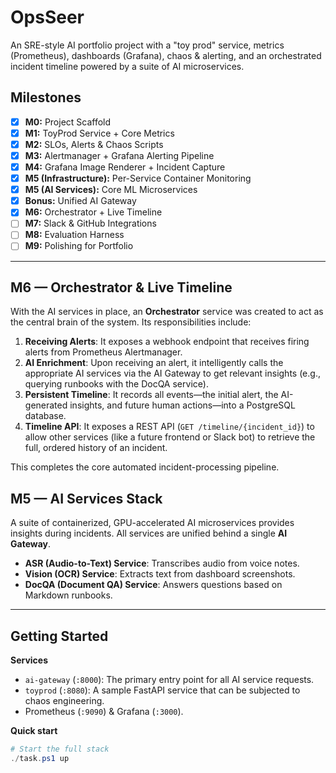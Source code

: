 ﻿# OpsSeer

An SRE-style AI portfolio project with a "toy prod" service, metrics (Prometheus), dashboards (Grafana), chaos & alerting, and an orchestrated incident timeline powered by a suite of AI microservices.

## Milestones

- [x] **M0:** Project Scaffold
- [x] **M1:** ToyProd Service + Core Metrics
- [x] **M2:** SLOs, Alerts & Chaos Scripts
- [x] **M3:** Alertmanager + Grafana Alerting Pipeline
- [x] **M4:** Grafana Image Renderer + Incident Capture
- [x] **M5 (Infrastructure):** Per-Service Container Monitoring
- [x] **M5 (AI Services):** Core ML Microservices
- [x] **Bonus:** Unified AI Gateway
- [x] **M6:** Orchestrator + Live Timeline
- [ ] **M7:** Slack & GitHub Integrations
- [ ] **M8:** Evaluation Harness
- [ ] **M9:** Polishing for Portfolio

---

## M6 — Orchestrator & Live Timeline

With the AI services in place, an **Orchestrator** service was created to act as the central brain of the system. Its responsibilities include:

1.  **Receiving Alerts**: It exposes a webhook endpoint that receives firing alerts from Prometheus Alertmanager.
2.  **AI Enrichment**: Upon receiving an alert, it intelligently calls the appropriate AI services via the AI Gateway to get relevant insights (e.g., querying runbooks with the DocQA service).
3.  **Persistent Timeline**: It records all events—the initial alert, the AI-generated insights, and future human actions—into a PostgreSQL database.
4.  **Timeline API**: It exposes a REST API (`GET /timeline/{incident_id}`) to allow other services (like a future frontend or Slack bot) to retrieve the full, ordered history of an incident.

This completes the core automated incident-processing pipeline.

## M5 — AI Services Stack

A suite of containerized, GPU-accelerated AI microservices provides insights during incidents. All services are unified behind a single **AI Gateway**.

* **ASR (Audio-to-Text) Service**: Transcribes audio from voice notes.
* **Vision (OCR) Service**: Extracts text from dashboard screenshots.
* **DocQA (Document QA) Service**: Answers questions based on Markdown runbooks.

---
## Getting Started

**Services**
- `ai-gateway` (`:8000`): The primary entry point for all AI service requests.
- `toyprod` (`:8080`): A sample FastAPI service that can be subjected to chaos engineering.
- Prometheus (`:9090`) & Grafana (`:3000`).

**Quick start**
```powershell
# Start the full stack
./task.ps1 up